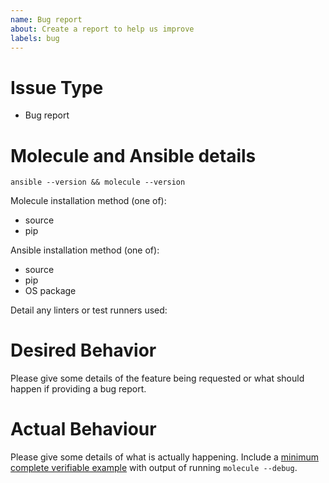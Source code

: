 ```yaml
---
name: Bug report
about: Create a report to help us improve
labels: bug
---
```

<!--- Verify first that your issue is not already reported on GitHub -->
<!--- Do not report bugs before reproducing them with code master branch! -->
<!--- Please also check https://molecule.readthedocs.io/en/latest/faq.html --->
<!--- Please use https://groups.google.com/forum/#!forum/molecule-users for usage questions -->

# Issue Type

- Bug report

# Molecule and Ansible details

```
ansible --version && molecule --version
```

Molecule installation method (one of):

- source
- pip

Ansible installation method (one of):

- source
- pip
- OS package

Detail any linters or test runners used:

# Desired Behavior

Please give some details of the feature being requested or what
should happen if providing a bug report.

# Actual Behaviour

Please give some details of what is actually happening.
Include a [minimum complete verifiable example](https://stackoverflow.com/help/mcve) with
output of running `molecule --debug`.
